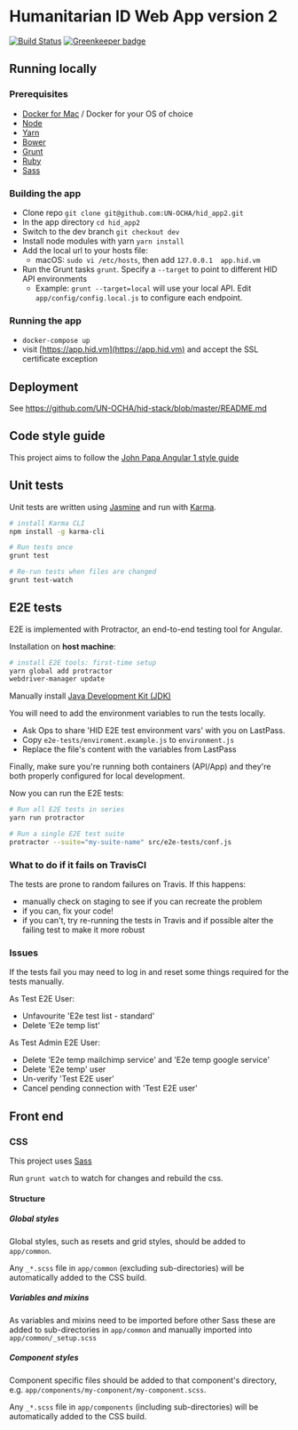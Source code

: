 # Humanitarian ID Web App version 2

[![Build Status](https://travis-ci.org/UN-OCHA/hid_app2.svg?branch=master)](https://travis-ci.org/UN-OCHA/hid_app2) [![Greenkeeper badge](https://badges.greenkeeper.io/UN-OCHA/hid_app2.svg)](https://greenkeeper.io/)

## Running locally

### Prerequisites

* [Docker for Mac](https://docs.docker.com/docker-for-mac/) / Docker for your OS of choice
* [Node](https://nodejs.org/en/)
* [Yarn](https://yarnpkg.com/lang/en/docs/install/)
* [Bower](https://bower.io/#install-bower)
* [Grunt](http://gruntjs.com/getting-started)
* [Ruby](https://www.ruby-lang.org/en/)
* [Sass](http://sass-lang.com/install)


### Building the app

* Clone repo `git clone git@github.com:UN-OCHA/hid_app2.git`
* In the app directory `cd hid_app2`
* Switch to the dev branch `git checkout dev`
* Install node modules with yarn `yarn install`
* Add the local url to your hosts file:
  * macOS: `sudo vi /etc/hosts`, then add `127.0.0.1  app.hid.vm`
* Run the Grunt tasks `grunt`. Specify a `--target` to point to different HID API environments
  * Example: `grunt --target=local` will use your local API. Edit `app/config/config.local.js` to configure each endpoint.


### Running the app

* `docker-compose up`
* visit [https://app.hid.vm](https://app.hid.vm) and accept the SSL certificate exception


## Deployment

See https://github.com/UN-OCHA/hid-stack/blob/master/README.md


## Code style guide

This project aims to follow the [John Papa Angular 1 style guide](https://github.com/johnpapa/angular-styleguide/tree/master/a1)


## Unit tests

Unit tests are written using [Jasmine](https://jasmine.github.io/) and run with [Karma](https://karma-runner.github.io/).

```sh
# install Karma CLI
npm install -g karma-cli

# Run tests once
grunt test

# Re-run tests when files are changed
grunt test-watch
```


## E2E tests

E2E is implemented with Protractor, an end-to-end testing tool for Angular.

Installation on **host machine**:

```sh
# install E2E tools: first-time setup
yarn global add protractor
webdriver-manager update
```

Manually install [Java Development Kit (JDK)](https://www.oracle.com/technetwork/java/javase/downloads/index.html)

You will need to add the environment variables to run the tests locally.

* Ask Ops to share 'HID E2E test environment vars' with you on LastPass.
* Copy `e2e-tests/enviroment.example.js` to `environment.js`
* Replace the file's content with the variables from LastPass

Finally, make sure you're running both containers (API/App) and they're both properly configured for local development.

Now you can run the E2E tests:

```sh
# Run all E2E tests in series
yarn run protractor

# Run a single E2E test suite
protractor --suite="my-suite-name" src/e2e-tests/conf.js
```


### What to do if it fails on TravisCI

The tests are prone to random failures on Travis. If this happens:

* manually check on staging to see if you can recreate the problem
* if you can, fix your code!
* if you can't, try re-running the tests in Travis and if possible alter the failing test to make it more robust

### Issues

If the tests fail you may need to log in and reset some things required for the tests manually.

As Test E2E User:

* Unfavourite 'E2e test list - standard'
* Delete 'E2e temp list'

As Test Admin E2E User:

* Delete 'E2e temp mailchimp service' and 'E2e temp google service'
* Delete 'E2e temp' user
* Un-verify 'Test E2E user'
* Cancel pending connection with 'Test E2E user'


## Front end

### CSS

This project uses [Sass](https://sass-lang.com/)

Run `grunt watch` to watch for changes and rebuild the css.

#### Structure

##### Global styles

Global styles, such as resets and grid styles, should be added to `app/common`.

Any `_*.scss` file in `app/common` (excluding sub-directories) will be automatically added to the CSS build.

##### Variables and mixins

As variables and mixins need to be imported before other Sass these are added to sub-directories in `app/common` and manually imported into `app/common/_setup.scss`

##### Component styles

Component specific files should be added to that component's directory, e.g. `app/components/my-component/my-component.scss`.

Any `_*.scss` file in `app/components` (including sub-directories) will be automatically added to the CSS build.
